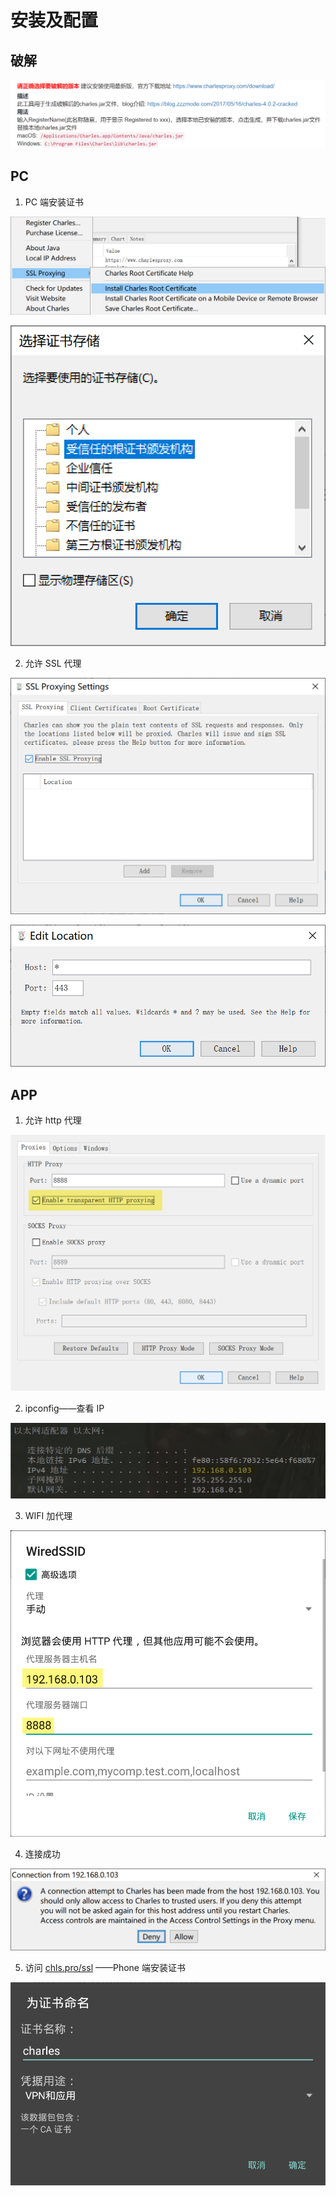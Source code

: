 # 安装及配置

## 破解

![1563499916208](安装及配置.assets/1563499916208.png)

## PC

1. PC 端安装证书

![1563497761517](安装及配置.assets/1563497761517.png)

![1563497825751](安装及配置.assets/1563497825751.png)

2. 允许 SSL 代理

![1563498046104](安装及配置.assets/1563498046104.png)

![1563498094704](安装及配置.assets/1563498094704.png)

## APP

1. 允许 http 代理

![1563498196960](安装及配置.assets/1563498196960.png)

2. ipconfig——查看 IP

![1563498325283](安装及配置.assets/1563498325283.png)

3. WIFI 加代理

![1563498427607](安装及配置.assets/1563498427607.png)

4. 连接成功

![1563498508178](安装及配置.assets/1563498508178.png)

5. 访问 [chls.pro/ssl](chls.pro/ssl) ——Phone 端安装证书

![1563499061129](安装及配置.assets/1563499061129.png)
